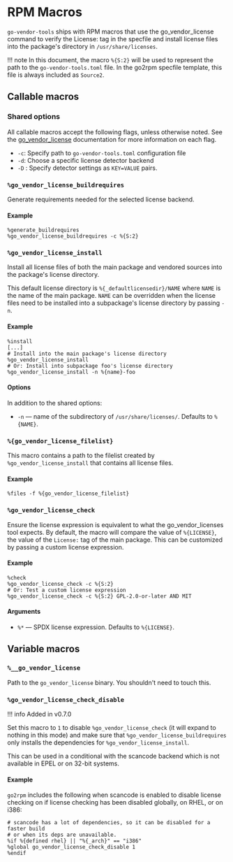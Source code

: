 # RPM Macros

`go-vendor-tools` ships with RPM macros that use the go_vendor_license command to
verify the License: tag in the specfile and install license files into the
package's directory in `/usr/share/licenses`.

!!! note
    In this document, the macro `%{S:2}` will be used to represent the path to
    the `go-vendor-tools.toml` file.
    In the go2rpm specfile template, this file is always included as `Source2`.

## Callable macros

### Shared options

All callable macros accept the following flags, unless otherwise noted.
See the [go_vendor_license](./go_vendor_license.md) documentation for more
information on each flag.

- `-c`: Specify path to `go-vendor-tools.toml` configuration file
- `-d`:  Choose a specific license detector backend
- `-D` : Specify detector settings as `KEY=VALUE` pairs.

### `%go_vendor_license_buildrequires`

Generate requirements needed for the selected license backend.

#### Example

``` spec
%generate_buildrequires
%go_vendor_license_buildrequires -c %{S:2}
```

### `%go_vendor_license_install`

Install all license files of both the main package and vendored sources into
the package's license directory.

This default license directory is `%{_defaultlicensedir}/NAME` where `NAME`
is the name of the main package.
`NAME` can be overridden when the license files need to be installed into a
subpackage's license directory by passing `-n`.

#### Example

```spec
%install
[...]
# Install into the main package's license directory
%go_vendor_license_install
# Or: Install into subpackage foo's license directory
%go_vendor_license_install -n %{name}-foo
```

#### Options

In addition to the shared options:

- `-n` — name of the subdirectory of `/usr/share/licenses/`. Defaults to `%{NAME}`.

### `%{go_vendor_license_filelist}`

This macro contains a path to the filelist created by
`%go_vendor_license_install` that contains all license files.

#### Example

``` spec
%files -f %{go_vendor_license_filelist}
```

### `%go_vendor_license_check`

Ensure the license expression is equivalent to what the go_vendor_licenses tool
expects.
By default, the macro will compare the value of `%{LICENSE}`, the value of the
`License:` tag of the main package.
This can be customized by passing a custom license expression.

#### Example

``` spec
%check
%go_vendor_license_check -c %{S:2}
# Or: Test a custom license expression
%go_vendor_license_check -c %{S:2} GPL-2.0-or-later AND MIT
```

#### Arguments

- `%*` — SPDX license expression. Defaults to `%{LICENSE}`.

## Variable macros

### `%__go_vendor_license`

Path to the `go_vendor_license` binary.
You shouldn't need to touch this.

### `%go_vendor_license_check_disable`

!!! info
    Added in v0.7.0

Set this macro to `1` to disable `%go_vendor_license_check` (it will expand to
nothing in this mode) and make sure that `%go_vendor_license_buildrequires` only
installs the dependencies for `%go_vendor_license_install`.

This can be used in a conditional with the scancode backend which is not
available in EPEL or on 32-bit systems.

#### Example

`go2rpm` includes the following when scancode is enabled to disable license
checking on if license checking has been disabled globally, on RHEL, or on i386:

``` spec
# scancode has a lot of dependencies, so it can be disabled for a faster build
# or when its deps are unavailable.
%if %{defined rhel} || "%{_arch}" == "i386"
%global go_vendor_license_check_disable 1
%endif
```
